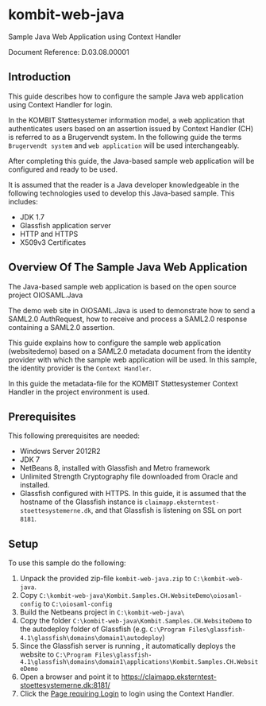 # kombit-web-java
Sample Java Web Application using Context Handler

Document Reference: D.03.08.00001

## <a name=“introduction”></a>Introduction

This guide describes how to configure the sample Java web application using Context Handler for login.

In the KOMBIT Støttesystemer information model, a web application that authenticates users based on an assertion issued by Context Handler (CH) is referred to as a Brugervendt system. In the following guide the terms `Brugervendt system` and `web application` will be used interchangeably.

After completing this guide, the Java-based sample web application will be configured and ready to be used.

It is assumed that the reader is a Java developer knowledgeable in the following technologies used to develop this Java-based sample. This includes:

* JDK 1.7
* Glassfish application server
* HTTP and HTTPS
* X509v3 Certificates

## Overview Of The Sample Java Web Application
The Java-based sample web application is based on the open source project OIOSAML.Java

The demo web site in OIOSAML.Java is used to demonstrate how to send a SAML2.0 AuthRequest, how to receive and process a SAML2.0 response containing a SAML2.0 assertion. 

This guide explains how to configure the sample web application (websitedemo) based on a SAML2.0 metadata document from the identity provider with which the sample web application will be used. In this sample, the identity provider is the `Context Handler`.

In this guide the metadata-file for the KOMBIT Støttesystemer Context Handler in the project environment is used.

## <a name=“prerequisites”></a>Prerequisites
This following prerequisites are needed:

* Windows Server 2012R2
* JDK 7 
* NetBeans 8, installed with Glassfish and Metro framework
* Unlimited Strength Cryptography file downloaded from Oracle and installed.
* Glassfish configured with HTTPS. In this guide, it is assumed that the hostname of the Glassfish instance is `claimapp.eksterntest-stoettesystemerne.dk`, and that Glassfish is listening on SSL on port `8181`.

## <a name=“setup”></a>Setup
To use this sample do the following:

1. Unpack the provided zip-file `kombit-web-java.zip` to `C:\kombit-web-java`.
2. Copy `C:\kombit-web-java\Kombit.Samples.CH.WebsiteDemo\oiosaml-config` to `C:\oiosaml-config`
3. Build the Netbeans project in `C:\kombit-web-java\`
4. Copy the folder `C:\kombit-web-java\Kombit.Samples.CH.WebsiteDemo` to the autodeploy folder of Glassfish (e.g. `C:\Program Files\glassfish-4.1\glassfish\domains\domain1\autodeploy`)
5. Since the Glassfish server is running , it automatically deploys the website to `C:\Program Files\glassfish-4.1\glassfish\domains\domain1\applications\Kombit.Samples.CH.WebsiteDemo`
6. Open a browser and point it to <https://claimapp.eksterntest-stoettesystemerne.dk:8181/>
7. Click the [Page requiring Login](https://claimapp.eksterntest-stoettesystemerne.dk:8181/priv1.jsp) to login using the Context Handler. 
